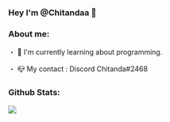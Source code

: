 ### Hey I'm @Chitandaa 👋
### About me:

・ 🌱 I'm currently learning about programming.

・ 📪 My contact : Discord Chitanda#2468

### Github Stats:
<img src="https://github-readme-stats.vercel.app/api?username=chitandaa&&show_icons=true&title_color=bb2acf&icon_color=f0c91d&text_color=daf7dc&bg_color=000000">

